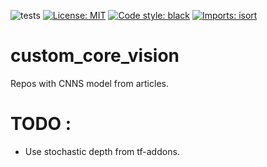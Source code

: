 ![tests](https://github.com/Klimorg/custom_core_vision/actions/workflows/main.yaml/badge.svg?event=push)
[![License: MIT](https://img.shields.io/badge/License-MIT-yellow.svg)](https://opensource.org/licenses/MIT)
[![Code style: black](https://img.shields.io/badge/code%20style-black-000000.svg)](https://github.com/psf/black)
[![Imports: isort](https://img.shields.io/badge/%20imports-isort-%231674b1?style=flat&labelColor=ef8336)](https://pycqa.github.io/isort/)

# custom_core_vision

Repos with CNNS model from articles.

# TODO :

- Use stochastic depth from tf-addons.

